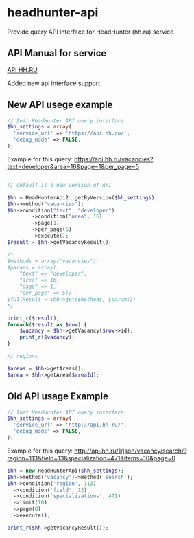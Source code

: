headhunter-api
==============

Provide query API interface for HeadHunter (hh.ru) service

## API Manual for service ##
[API HH.RU](http://api.hh.ru) 

Added new api interface support

## New API usege example ##

```php
// Init HeadHunter API query interface.
$hh_settings = array(
  'service_url' => 'https://api.hh.ru/',
  'debug_mode' => FALSE,
);
```

Example for this query:  https://api.hh.ru/vacancies?text=developer&area=16&page=1&per_page=5

```php

// default is a new version of API

$hh = HeadHunterApi2::getByVersion($hh_settings);
$hh->method("vacancies");
$hh->condition("text", "developer")
        ->condition("area", 16)
        ->page(1)
        ->per_page(5)
        ->execute();
$result = $hh->getVacancyResult();

/*
$methods = array("vacancies");
$params = array(
    "text" => "developer",
    "area" => 16,
    "page" => 1,
    "per_page" => 5);
$fullResult = $hh->get($methods, $params);
*/

print_r($result);
foreach($result as $row) {
    $vacancy = $hh->getVacancy($row->id);
    print_r($vacancy);
}

// regions

$areas = $hh->getAreas();
$area = $hh->getArea($areaId);
```

## Old API usage Example ##

```php
// Init HeadHunter API query interface.
$hh_settings = array(
  'service_url' => 'http://api.hh.ru/',
  'debug_mode' => FALSE,
);
```

Example for this query: http://api.hh.ru/1/json/vacancy/search/?region=113&field=13&specialization=471&items=10&page=0 

```php
$hh = new HeadHunterApi($hh_settings);
$hh->method('vacancy')->method('search');
$hh->condition('region', 113)
  ->condition('field', 13)
  ->condition('specializations', 471)
  ->limit(10)
  ->page(0)
  ->execute();

print_r($hh->getVacancyResult());

```
